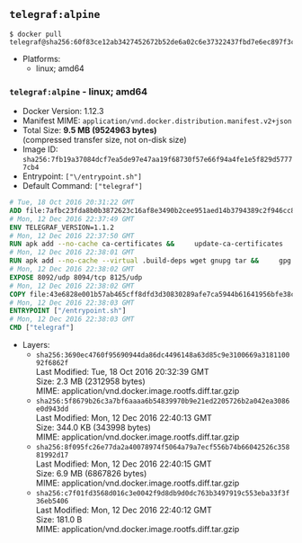 ## `telegraf:alpine`

```console
$ docker pull telegraf@sha256:60f83ce12ab3427452672b52de6a02c6e37322437fbd7e6ec897f3c3948cef0e
```

-	Platforms:
	-	linux; amd64

### `telegraf:alpine` - linux; amd64

-	Docker Version: 1.12.3
-	Manifest MIME: `application/vnd.docker.distribution.manifest.v2+json`
-	Total Size: **9.5 MB (9524963 bytes)**  
	(compressed transfer size, not on-disk size)
-	Image ID: `sha256:7fb19a37084dcf7ea5de97e47aa19f68730f57e66f94a4fe1e5f829d57777cb4`
-	Entrypoint: `["\/entrypoint.sh"]`
-	Default Command: `["telegraf"]`

```dockerfile
# Tue, 18 Oct 2016 20:31:22 GMT
ADD file:7afbc23fda8b0b3872623c16af8e3490b2cee951aed14b3794389c2f946cc8c7 in / 
# Mon, 12 Dec 2016 22:37:49 GMT
ENV TELEGRAF_VERSION=1.1.2
# Mon, 12 Dec 2016 22:37:50 GMT
RUN apk add --no-cache ca-certificates &&     update-ca-certificates
# Mon, 12 Dec 2016 22:38:01 GMT
RUN apk add --no-cache --virtual .build-deps wget gnupg tar &&     gpg --keyserver hkp://ha.pool.sks-keyservers.net         --recv-keys 05CE15085FC09D18E99EFB22684A14CF2582E0C5 &&     wget -q https://dl.influxdata.com/telegraf/releases/telegraf-${TELEGRAF_VERSION}-static_linux_amd64.tar.gz.asc &&     wget -q https://dl.influxdata.com/telegraf/releases/telegraf-${TELEGRAF_VERSION}-static_linux_amd64.tar.gz &&     gpg --batch --verify telegraf-${TELEGRAF_VERSION}-static_linux_amd64.tar.gz.asc telegraf-${TELEGRAF_VERSION}-static_linux_amd64.tar.gz &&     mkdir -p /usr/src /etc/telegraf &&     tar -C /usr/src -xzf telegraf-${TELEGRAF_VERSION}-static_linux_amd64.tar.gz &&     mv /usr/src/telegraf*/telegraf.conf /etc/telegraf/ &&     chmod +x /usr/src/telegraf*/* &&     cp -a /usr/src/telegraf*/* /usr/bin/ &&     rm -rf *.tar.gz* /usr/src /root/.gnupg &&     apk del .build-deps
# Mon, 12 Dec 2016 22:38:02 GMT
EXPOSE 8092/udp 8094/tcp 8125/udp
# Mon, 12 Dec 2016 22:38:02 GMT
COPY file:43e6828e001b57ab465cff8dfd3d30830289afe7ca5944b61641956bfe38cd1c in /entrypoint.sh 
# Mon, 12 Dec 2016 22:38:03 GMT
ENTRYPOINT ["/entrypoint.sh"]
# Mon, 12 Dec 2016 22:38:03 GMT
CMD ["telegraf"]
```

-	Layers:
	-	`sha256:3690ec4760f95690944da86dc4496148a63d85c9e3100669a318110092f6862f`  
		Last Modified: Tue, 18 Oct 2016 20:32:39 GMT  
		Size: 2.3 MB (2312958 bytes)  
		MIME: application/vnd.docker.image.rootfs.diff.tar.gzip
	-	`sha256:5f8679b26c3a7bf6aaaa6b54839970b9e21ed2205726b2a042ea3086e0d943dd`  
		Last Modified: Mon, 12 Dec 2016 22:40:13 GMT  
		Size: 344.0 KB (343998 bytes)  
		MIME: application/vnd.docker.image.rootfs.diff.tar.gzip
	-	`sha256:8f095fc26e77da2a40078974f5064a79a7ecf556b74b66042526c35881992d17`  
		Last Modified: Mon, 12 Dec 2016 22:40:15 GMT  
		Size: 6.9 MB (6867826 bytes)  
		MIME: application/vnd.docker.image.rootfs.diff.tar.gzip
	-	`sha256:c7f01fd3568d016c3e0042f9d8db9d0dc763b3497919c553eba33f3f36eb5406`  
		Last Modified: Mon, 12 Dec 2016 22:40:12 GMT  
		Size: 181.0 B  
		MIME: application/vnd.docker.image.rootfs.diff.tar.gzip
